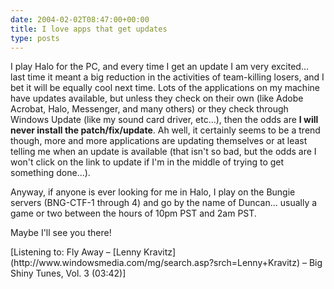 ```yaml
---
date: 2004-02-02T08:47:00+00:00
title: I love apps that get updates
type: posts
---
```

I play Halo for the PC, and every time I get an update I am very excited... last time it meant a big reduction in the activities of team-killing losers, and I bet it will be equally cool next time. Lots of the applications on my machine have updates available, but unless they check on their own (like Adobe Acrobat, Halo, Messenger, and many others) or they check through Windows Update (like my sound card driver, etc...), then the odds are **I will never install the patch/fix/update**. Ah well, it certainly seems to be a trend though, more and more applications are updating themselves or at least telling me when an update is available (that isn't so bad, but the odds are I won't click on the link to update if I'm in the middle of trying to get something done...).

Anyway, if anyone is ever looking for me in Halo, I play on the Bungie servers (BNG-CTF-1 through 4) and go by the name of Duncan... usually a game or two between the hours of 10pm PST and 2am PST.

Maybe I'll see you there!

<div class="media">
  [Listening to: Fly Away – [Lenny Kravitz](http://www.windowsmedia.com/mg/search.asp?srch=Lenny+Kravitz) – Big Shiny Tunes, Vol. 3 (03:42)]
</div>
